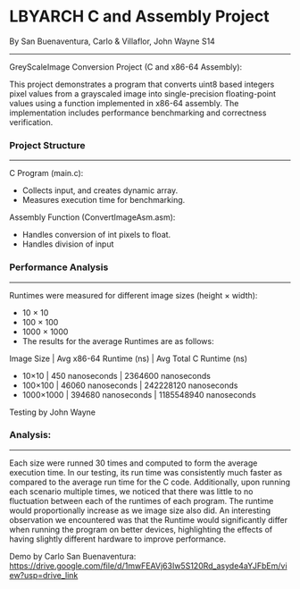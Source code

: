 <h1>LBYARCH C and Assembly Project</h1>
By San Buenaventura, Carlo & Villaflor, John Wayne S14
<hr>


GreyScaleImage Conversion Project (C and x86-64 Assembly):

This project demonstrates a program that converts uint8 based integers pixel values from a grayscaled image into single-precision floating-point values using a function implemented in x86-64 assembly. 
The implementation includes performance benchmarking and correctness verification.

<h3>Project Structure</h3>
<hr>

C Program (main.c):


- Collects input, and creates dynamic array.
- Measures execution time for benchmarking.

Assembly Function (ConvertImageAsm.asm):
- Handles conversion of int pixels to float.
- Handles division of input

<h3>Performance Analysis</h3>
<hr>
Runtimes were measured for different image sizes (height × width):

- 10 × 10
- 100 × 100
- 1000 × 1000
- The results for the average Runtimes are as follows:

Image Size | Avg x86-64 Runtime (ns) | Avg Total C Runtime (ns)
- 10×10 | 450 nanoseconds | 2364600 nanoseconds
- 100×100 | 46060 nanoseconds | 242228120 nanoseconds
- 1000×1000 | 394680 nanoseconds | 1185548940 nanoseconds

Testing by John Wayne
<h3>Analysis:</h3>
<hr>

Each size were runned 30 times and computed to form the average execution time. In our testing, its run time was consistently much faster as compared to the average run time for the C code. Additionally, upon running each scenario multiple times, we noticed that there was little to no fluctuation between each of the runtimes of each program. The runtime would proportionally increase as we image size also did. An interesting observation we encountered was that the Runtime would significantly differ when running the program on better devices, highlighting the effects of having slightly different hardware to improve performance.

Demo by Carlo San Buenaventura: https://drive.google.com/file/d/1mwFEAVj63Iw5S120Rd_asyde4aYJFbEm/view?usp=drive_link
